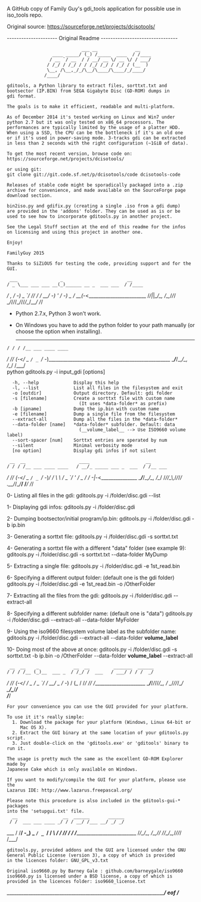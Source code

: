 A GitHub copy of Family Guy's gdi_tools application for possible use in iso_tools repo.

Original source: https://sourceforge.net/projects/dcisotools/

--------------------- Original Readme --------------------------------

                                ___ __              __    
                     ____ _____/ (_) /_____  ____  / /____
                    / __ `/ __  / / __/ __ \/ __ \/ / ___/
                   / /_/ / /_/ / / /_/ /_/ / /_/ / (__  ) 
                   \__, /\__,_/_/\__/\____/\____/_/____/  
                  /____/

    gditools, a Python library to extract files, sorttxt.txt and 
    bootsector (IP.BIN) from SEGA Gigabyte Disc (GD-ROM) dumps in 
    gdi format.

    The goals is to make it efficient, readable and multi-platform.

    As of December 2014 it's tested working on Linux and Win7 under 
    python 2.7 but it was only tested on x86_64 processors. The 
    performances are typically limited by the usage of a platter HDD.
    When using a SSD, the CPU can be the bottleneck if it's an old one
    or if it's used in power-saving mode. 3-tracks gdi can be extracted
    in less than 2 seconds with the right configuration (~1GiB of data).

    To get the most recent version, browse code on:
    https://sourceforge.net/projects/dcisotools/

    or using git: 
    git clone git://git.code.sf.net/p/dcisotools/code dcisotools-code

    Releases of stable code might be sporadically packaged into a .zip
    archive for convenience, and made available on the SourceForge page
    download section.
    
    bin2iso.py and gdifix.py (creating a single .iso from a gdi dump)
    are provided in the 'addons' folder. They can be used as is or be
    used to see how to incorporate gditools.py in another project.

    See the Legal Stuff section at the end of this readme for the infos
    on licensing and using this project in another one.

    Enjoy!    
      
    FamilyGuy 2015

    Thanks to SiZiOUS for testing the code, providing support and for the GUI.

     ___                _                        __    
    / _ \___ ___ ___ __(_)______ __ _  ___ ___  / /____
___/ , _/ -_) _ `/ // / / __/ -_)  ' \/ -_) _ \/ __(_-<________________________
  /_/|_|\__/\_, /\_,_/_/_/  \__/_/_/_/\__/_//_/\__/___/
             /_/
			 
   - Python 2.7.x, Python 3 won't work.
   - On Windows you have to add the python folder to your path manually (or 
     choose the option when installing).

     __  __                 
    / / / /__ ___ ____ ____ 
___/ /_/ (_-</ _ `/ _ `/ -_)___________________________________________________
   \____/___/\_,_/\_, /\__/ 
                 /___/      
    python gditools.py -i input_gdi [options]

      -h, --help             Display this help
      -l, --list             List all files in the filesystem and exit
      -o [outdir]            Output directory. Default: gdi folder
      -s [filename]          Create a sorttxt file with custom name
                               (It uses *data-folder* as prefix)
      -b [ipname]            Dump the ip.bin with custom name
      -e [filename]          Dump a single file from the filesystem
      --extract-all          Dump all the files in the *data-folder*
      --data-folder [name]   *data-folder* subfolder. Default: data
                               (__volume_label__ --> Use ISO9660 volume label)
      --sort-spacer [num]    Sorttxt entries are sperated by num
      --silent               Minimal verbosity mode
      [no option]            Display gdi infos if not silent

     __  __                    ____                     __      
    / / / /__ ___ ____ ____   / __/_ _____ ___ _  ___  / /__ ___
___/ /_/ (_-</ _ `/ _ `/ -_)_/ _/ \ \ / _ `/  ' \/ _ \/ / -_|_-<_______________
   \____/___/\_,_/\_, /\__/ /___//_\_\\_,_/_/_/_/ .__/_/\__/___/
                 /___/                         /_/              
			  
  0- Listing all files in the gdi:
        gditools.py -i /folder/disc.gdi --list

  1- Displaying gdi infos:
        gditools.py -i /folder/disc.gdi

  2- Dumping bootsector/initial program/ip.bin:
        gditools.py -i /folder/disc.gdi -b ip.bin

  3- Generating a sorttxt file:
        gditools.py -i /folder/disc.gdi -s sorttxt.txt

  4- Generating a sorttxt file with a different "data" folder (see example 9):
        gditools.py -i /folder/disc.gdi -s sorttxt.txt --data-folder MyDump

  5- Extracting a single file:
        gditools.py -i /folder/disc.gdi -e 1st_read.bin

  6- Specifying a different output folder:
       (default one is the gdi folder)
        gditools.py -i /folder/disc.gdi -e 1st_read.bin -o /OtherFolder

  7- Extracting all the files from the gdi:
        gditools.py -i /folder/disc.gdi --extract-all

  8- Specifying a different subfolder name:
       (default one is "data")
        gditools.py -i /folder/disc.gdi --extract-all --data-folder MyFolder

  9- Using the iso9660 filesystem volume label as the subfolder name:
        gditools.py -i /folder/disc.gdi --extract-all --data-folder __volume_label__

 10- Doing most of the above at once:
        gditools.py -i /folder/disc.gdi -s sorttxt.txt -b ip.bin 
                    -o /OtherFolder --data-folder __volume_label__  --extract-all

     __  __    _             __  __         _______  ______
    / / / /__ (_)__  ___ _  / /_/ /  ___   / ___/ / / /  _/
___/ /_/ (_-</ / _ \/ _ `/ / __/ _ \/ -_) / (_ / /_/ // /______________________
   \____/___/_/_//_/\_, /  \__/_//_/\__/  \___/\____/___/  
                   /___/                                   
				   
    For your convenience you can use the GUI provided for your platform.

    To use it it's really simple:
      1. Download the package for your platform (Windows, Linux 64-bit or 
         Mac OS X).
      2. Extract the GUI binary at the same location of your gditools.py script.
      3. Just double-click on the 'gditools.exe' or 'gditools' binary to run it.

    The usage is pretty much the same as the excellent GD-ROM Explorer made by
    Japanese Cake which is only available on Windows.

    If you want to modify/compile the GUI for your platform, please use the
    Lazarus IDE: http://www.lazarus.freepascal.org/
	
    Please note this procedure is also included in the gditools-gui-* packages
    into the 'setupgui.txt' file.
      __                 __  ______       ______
     / /  ___ ___ ____ _/ / / __/ /___ __/ _/ _/
___ / /__/ -_) _ `/ _ `/ / _\ \/ __/ // / _/ _/________________________________
   /____/\__/\_, /\_,_/_/ /___/\__/\_,_/_//_/   
            /___/                               

    gditools.py, provided addons and the GUI are licensed under the GNU
    General Public License (version 3), a copy of which is provided
    in the licences folder: GNU_GPL_v3.txt
    
    Original iso9660.py by Barney Gale : github.com/barneygale/iso9660
    iso9660.py is licensed under a BSD license, a copy of which is 
    provided in the licences folder: iso9660_license.txt

_____________________________________________________________________/ eof /___
